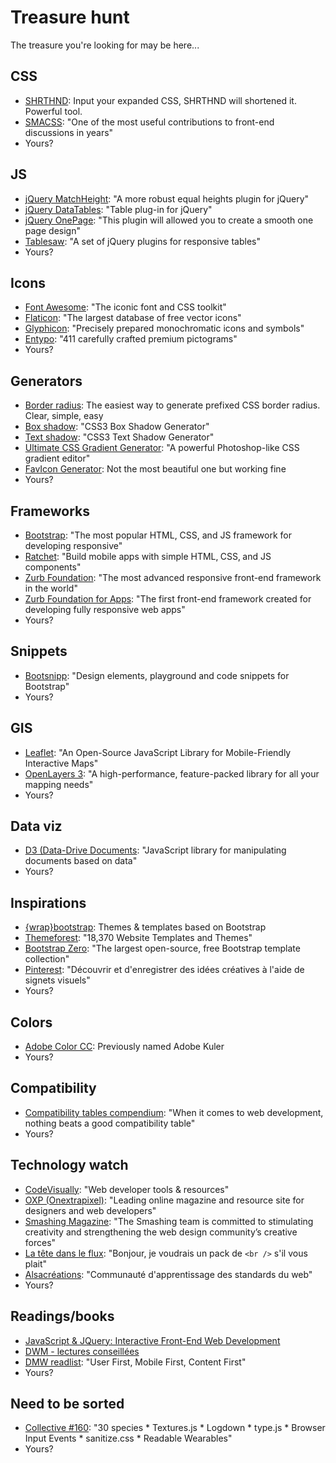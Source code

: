 # Treasure hunt
The treasure you're looking for may be here... 

## CSS
* [SHRTHND](http://shrthnd.volume7.io/): Input your expanded CSS, SHRTHND will shortened it. Powerful tool.
* [SMACSS](https://smacss.com/): "One of the most useful contributions to front-end discussions in years"
* Yours?

## JS
* [jQuery MatchHeight](http://brm.io/jquery-match-height/): "A more robust equal heights plugin for jQuery"
* [jQuery DataTables](https://www.datatables.net/): "Table plug-in for jQuery"
* [jQuery OnePage](https://github.com/guillaumebreux/jQuery-Onepage): "This plugin will allowed you to create a smooth one page design"
* [Tablesaw](https://github.com/filamentgroup/tablesaw): "A set of jQuery plugins for responsive tables"
* Yours?

## Icons
* [Font Awesome](http://fortawesome.github.io/Font-Awesome/): "The iconic font and CSS toolkit"
* [Flaticon](http://www.flaticon.com/): "The largest database of free vector icons"
* [Glyphicon](http://glyphicons.com/): "Precisely prepared monochromatic icons and symbols"
* [Entypo](http://www.entypo.com/): "411 carefully crafted premium pictograms"
* Yours?

## Generators
* [Border radius](http://border-radius.com/): The easiest way to generate prefixed CSS border radius. Clear, simple, easy
* [Box shadow](http://css3gen.com/box-shadow/): "CSS3 Box Shadow Generator"
* [Text shadow](http://css3gen.com/text-shadow/): "CSS3 Text Shadow Generator"
* [Ultimate CSS Gradient Generator](http://www.colorzilla.com/gradient-editor/): "A powerful Photoshop-like CSS gradient editor"
* [FavIcon Generator](http://tools.dynamicdrive.com/favicon/): Not the most beautiful one but working fine
* Yours?

## Frameworks
* [Bootstrap](http://getbootstrap.com/): "The most popular HTML, CSS, and JS framework for developing responsive"
* [Ratchet](http://goratchet.com/): "Build mobile apps with simple HTML‚ CSS‚ and JS components"
* [Zurb Foundation](http://foundation.zurb.com/): "The most advanced responsive front-end framework in the world"
* [Zurb Foundation for Apps](http://foundation.zurb.com/apps/): "The first front-end framework created for developing fully responsive web apps"
* Yours?

## Snippets
* [Bootsnipp](http://bootsnipp.com/): "Design elements, playground and code snippets for Bootstrap"
* Yours?

## GIS
* [Leaflet](http://leafletjs.com/): "An Open-Source JavaScript Library for Mobile-Friendly Interactive Maps"
* [OpenLayers 3](http://openlayers.org/): "A high-performance, feature-packed library for all your mapping needs"
* Yours?

## Data viz
* [D3 (Data-Drive Documents](http://d3js.org/): "JavaScript library for manipulating documents based on data"
* Yours?

## Inspirations
* [{wrap}bootstrap](https://wrapbootstrap.com/): Themes & templates based on Bootstrap
* [Themeforest](http://themeforest.net/): "18,370 Website Templates and Themes"
* [Bootstrap Zero](http://bootstrapzero.com/): "The largest open-source, free Bootstrap template collection"
* [Pinterest](https://fr.pinterest.com/): "Découvrir et d'enregistrer des idées créatives à l'aide de signets visuels"
* Yours?

## Colors
* [Adobe Color CC](https://color.adobe.com/create/color-wheel/): Previously named Adobe Kuler
* Yours?

## Compatibility
* [Compatibility tables compendium](http://www.zachleat.com/web/compatibility/): "When it comes to web development, nothing beats a good compatibility table"
*  Yours?

## Technology watch
* [CodeVisually](http://codevisually.com/): "Web developer tools & resources"
* [OXP (Onextrapixel)](http://www.onextrapixel.com/): "Leading online magazine and resource site for designers and web developers"
* [Smashing Magazine](http://www.smashingmagazine.com/): "The Smashing team is committed to stimulating creativity and strengthening the web design community’s creative forces"
* [La tête dans le flux](http://blog.goetter.fr/): "Bonjour, je voudrais un pack de ``<br />`` s'il vous plait"
* [Alsacréations](http://www.alsacreations.com/): "Communauté d'apprentissage des standards du web"
* Yours?

## Readings/books
* [JavaScript & JQuery: Interactive Front-End Web Development](http://www.amazon.fr/JavaScript-JQuery-Interactive-Front-End-Development/dp/1118531647/ref=tmm_pap_swatch_0?_encoding=UTF8&sr=&qid=)
* [DWM - lectures conseillées](https://dwm.re/lectures-conseillees/)
* [DMW readlist](http://readlists.com/653bede6/): "User First, Mobile First, Content First"
* Yours?

## Need to be sorted
* [Collective #160](http://tympanus.net/codrops/collective/collective-160/): "30 species * Textures.js * Logdown * type.js * Browser Input Events * sanitize.css * Readable Wearables"
* Yours?
